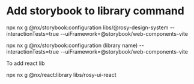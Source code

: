 # Add storybook to library command

npx nx g @nx/storybook:configuration libs/@rosy-design-system --interactionTests=true --uiFramework=@storybook/web-components-vite


npx nx g @nx/storybook:configuration (library name) --interactionTests=true --uiFramework=@storybook/web-components-vite


To add react lib

 npx nx g @nx/react:library libs/rosy-ui-react